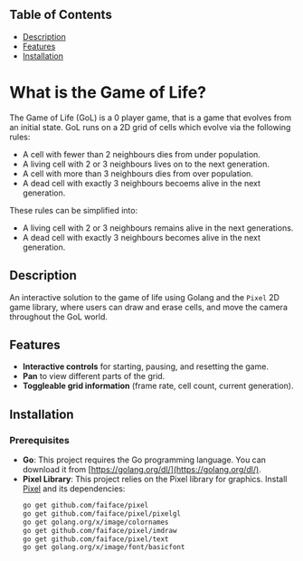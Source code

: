 ## Table of Contents
- [Description](Description)
- [Features](#features)
- [Installation](#installation)

# What is the Game of Life?

The Game of Life (GoL) is a 0 player game, that is a game that evolves from an initial state. GoL runs on a 2D grid of cells which evolve via the following rules:

- A cell with fewer than 2 neighbours dies from under population.
- A living cell with 2 or 3 neighbours lives on to the next generation.
- A cell with more than 3 neighbours dies from over population.
- A dead cell with exactly 3 neighbours becoems alive in the next generation.

These rules can be simplified into:

- A living cell with 2 or 3 neighbours remains alive in the next generations.
- A dead cell with exactly 3 neighbours becomes alive in the next generation.

## Description

An interactive solution to the game of life using Golang and the `Pixel` 2D game library, where users can draw and erase cells, and move the camera throughout the GoL world.


## Features
- **Interactive controls** for starting, pausing, and resetting the game.
- **Pan** to view different parts of the grid.
- **Toggleable grid information** (frame rate, cell count, current generation).

## Installation
### Prerequisites
- **Go**: This project requires the Go programming language. You can download it from [https://golang.org/dl/](https://golang.org/dl/).
- **Pixel Library**: This project relies on the Pixel library for graphics. Install [Pixel](https://github.com/faiface/pixel) and its dependencies:
  ```bash
  go get github.com/faiface/pixel
  go get github.com/faiface/pixel/pixelgl
  go get golang.org/x/image/colornames
  go get github.com/faiface/pixel/imdraw
  go get github.com/faiface/pixel/text
  go get golang.org/x/image/font/basicfont
  ```
